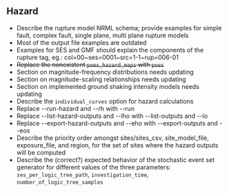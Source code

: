 Hazard
------

* Describe the rupture model NRML schema; provide examples for simple fault, 
  complex fault, single plane, multi plane rupture models
* Most of the output file examples are outdated
* Examples for SES and GMF should explain the components of the rupture tag,
  eg.: col=00~ses=0001~src=1-1~rup=006-01
* ~~Replace the nonexistent `poes_hazard_maps` with `poes`~~
* Section on magnitude-frequency distributions needs updating
* Section on magnitude-scaling relationships needs updating
* Section on implemented ground shaking intensity models needs updating
* Describe the `individual_curves` option for hazard calculations
* Replace --run-hazard and --rh with --run
* Replace --list-hazard-outputs and --lho with --list-outputs and --lo
* Replace --export-hazard-outputs and --eho with --export-outputs and --eos
* Describe the priority order amongst sites/sites_csv, site_model_file,
  exposure_file, and region, for the set of sites 
  where the hazard outputs will be computed
* Describe the (correct?) expected behavior of the stochastic event set
  generator for different values of the three parameters:
  `ses_per_logic_tree_path`, `investigation_time`, `number_of_logic_tree_samples`
